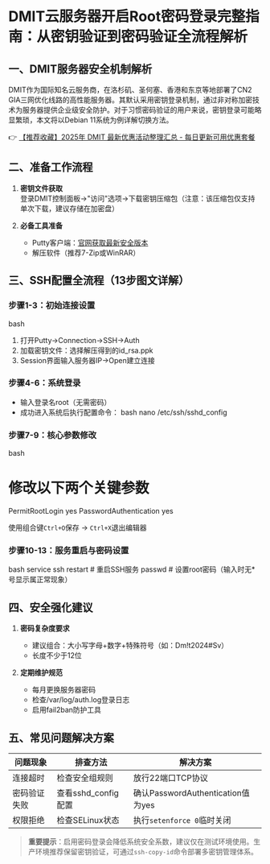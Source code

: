 # DMIT云服务器开启Root密码登录完整指南：从密钥验证到密码验证全流程解析

## 一、DMIT服务器安全机制解析
DMIT作为国际知名云服务商，在洛杉矶、圣何塞、香港和东京等地部署了CN2 GIA三网优化线路的高性能服务器。其默认采用密钥登录机制，通过非对称加密技术为服务器提供企业级安全防护。对于习惯密码验证的用户来说，密钥登录可能略显繁琐，本文将以Debian 11系统为例详解切换方法。

👉 [【推荐收藏】2025年 DMIT 最新优惠活动整理汇总 - 每日更新可用优惠套餐](https://bit.ly/dmit_coupon)

## 二、准备工作流程
1. **密钥文件获取**  
   登录DMIT控制面板→"访问"选项→下载密钥压缩包（注意：该压缩包仅支持单次下载，建议存储在加密盘）

2. **必备工具准备**  
   - Putty客户端：[官网获取最新安全版本](https://www.putty.org/)
   - 解压软件（推荐7-Zip或WinRAR）

## 三、SSH配置全流程（13步图文详解）

### 步骤1-3：初始连接设置
bash
1. 打开Putty→Connection→SSH→Auth
2. 加载密钥文件：选择解压得到的id_rsa.ppk
3. Session界面输入服务器IP→Open建立连接

### 步骤4-6：系统登录
- 输入登录名root（无需密码）
- 成功进入系统后执行配置命令：
bash
nano /etc/ssh/sshd_config

### 步骤7-9：核心参数修改
bash
# 修改以下两个关键参数
PermitRootLogin yes
PasswordAuthentication yes

使用组合键`Ctrl+O`保存 → `Ctrl+X`退出编辑器

### 步骤10-13：服务重启与密码设置
bash
service ssh restart  # 重启SSH服务
passwd               # 设置root密码（输入时无*号显示属正常现象）

## 四、安全强化建议
1. **密码复杂度要求**  
   - 建议组合：大小写字母+数字+特殊符号（如：Dm!t2024#Sv）
   - 长度不少于12位

2. **定期维护规范**  
   - 每月更换服务器密码
   - 检查/var/log/auth.log登录日志
   - 启用fail2ban防护工具

## 五、常见问题解决方案
| 问题现象 | 排查方法 | 解决方案 |
|---------|---------|---------|
| 连接超时 | 检查安全组规则 | 放行22端口TCP协议 |
| 密码验证失败 | 查看sshd_config配置 | 确认PasswordAuthentication值为yes |
| 权限拒绝 | 检查SELinux状态 | 执行`setenforce 0`临时关闭 |

> **重要提示**：启用密码登录会降低系统安全系数，建议仅在测试环境使用。生产环境推荐保留密钥验证，可通过`ssh-copy-id`命令部署多密钥管理体系。